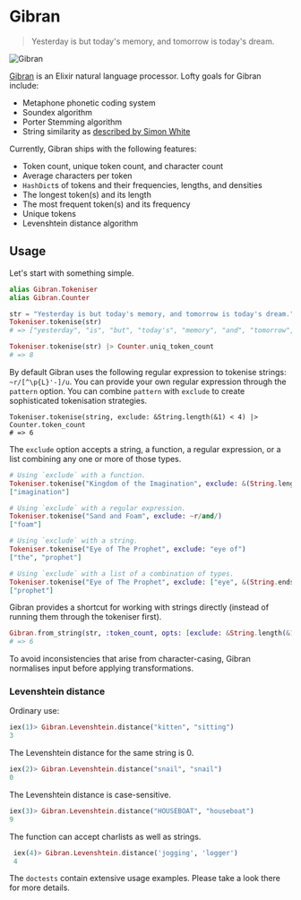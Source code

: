Gibran
=========

> Yesterday is but today's memory, and tomorrow is today's dream.

![Gibran](http://d.gr-assets.com/authors/1353732571p5/6466154.jpg)

[Gibran][2] is an Elixir natural language processor. Lofty goals for Gibran include:

- Metaphone phonetic coding system
- Soundex algorithm
- Porter Stemming algorithm
- String similarity as [described by Simon White](http://www.catalysoft.com/articles/StrikeAMatch.html)

Currently, Gibran ships with the following features:

- Token count, unique token count, and character count
- Average characters per token
- `HashDict`s of tokens and their frequencies, lengths, and densities
- The longest token(s) and its length
- The most frequent token(s) and its frequency
- Unique tokens
- Levenshtein distance algorithm

## Usage

Let's start with something simple.

```elixir
alias Gibran.Tokeniser
alias Gibran.Counter

str = "Yesterday is but today's memory, and tomorrow is today's dream."
Tokeniser.tokenise(str)
# => ["yesterday", "is", "but", "today's", "memory", "and", "tomorrow", "is", "today's", "dream"]

Tokeniser.tokenise(str) |> Counter.uniq_token_count
# => 8
```

By default Gibran uses the following regular expression to tokenise strings: `~r/[^\p{L}'-]/u`. You can provide your own regular expression through the `pattern` option. You can combine `pattern` with `exclude` to create sophisticated tokenisation strategies.

```
Tokeniser.tokenise(string, exclude: &String.length(&1) < 4) |> Counter.token_count
# => 6
```

The `exclude` option accepts a string, a function, a regular expression, or a list combining any one or more of those types.


```elixir
# Using `exclude` with a function.
Tokeniser.tokenise("Kingdom of the Imagination", exclude: &(String.length(&1) < 10))
["imagination"]

# Using `exclude` with a regular expression.
Tokeniser.tokenise("Sand and Foam", exclude: ~r/and/)
["foam"]

# Using `exclude` with a string.
Tokeniser.tokenise("Eye of The Prophet", exclude: "eye of")
["the", "prophet"]

# Using `exclude` with a list of a combination of types.
Tokeniser.tokenise("Eye of The Prophet", exclude: ["eye", &(String.ends_with?(&1, "he")), ~r/of/])
["prophet"]
```

Gibran provides a shortcut for working with strings directly (instead of running them through the tokeniser first).

```elixir
Gibran.from_string(str, :token_count, opts: [exclude: &String.length(&1) < 4])
# => 6
```

To avoid inconsistencies that arise from character-casing, Gibran normalises input before applying transformations.

### Levenshtein distance

Ordinary use:

```elixir
iex(1)> Gibran.Levenshtein.distance("kitten", "sitting")
3
 ```

The Levenshtein distance for the same string is 0.

```elixir
iex(2)> Gibran.Levenshtein.distance("snail", "snail")
0
```

The Levenshtein distance is case-sensitive.

```elixir 
iex(3)> Gibran.Levenshtein.distance("HOUSEBOAT", "houseboat")
9
```

The function can accept charlists as well as strings.

```elixir
 iex(4)> Gibran.Levenshtein.distance('jogging', 'logger')
 4
 ```

The `doctests` contain extensive usage examples. Please take a look there for more details.

  [1]: https://github.com/abitdodgy/words_counted
  [2]: https://en.wikipedia.org/wiki/Kahlil_Gibran
